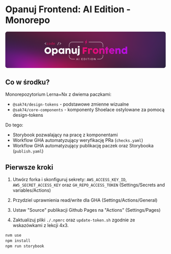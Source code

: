 # Opanuj Frontend: AI Edition - Monorepo

![](./_resources/img/header.png)

## Co w środku?

Monorepozytorium Lerna+Nx z dwiema paczkami:

- `@sak74/design-tokens` - podstawowe zmienne wizualne
- `@sak74/core-components` - komponenty Shoelace ostylowane za pomocą design-tokens

Do tego:

- Storybook pozwalający na pracę z komponentami
- Workflow GHA automatyzujący weryfikację PRa (`checks.yaml`)
- Workflow GHA automatyzujący publikację paczek oraz Storybooka (`publish.yaml`)

## Pierwsze kroki

1. Utwórz forka i skonfiguruj sekrety: `AWS_ACCESS_KEY_ID`, `AWS_SECRET_ACCESS_KEY` oraz `GH_REPO_ACCESS_TOKEN` (Settings/Secrets and variables/Actions)

2. Przydziel uprawnienia read/write dla GHA (Settings/Actions/General)

3. Ustaw "Source" publikacji Github Pages na "Actions" (Settings/Pages)

4. Zaktualizuj pliki `./.npmrc` oraz `update-token.sh` zgodnie ze wskazówkami z lekcji 4x3.

```bash
nvm use
npm install
npm run storybook
```
